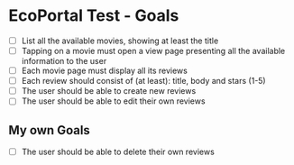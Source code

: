 # EcoPortal Test - Goals

<!-- Acceptance Criteria
You will be evaluated on your UI/UX as we believe this is an important skill to have. Please put time and effort into this.
DO NOT USE EXISTING TEMPLATES. You can copy the design but not the code, we have to evaluate you by your coding skills.
For your solution to be accepted it is required that your application is able to: -->

- [ ] List all the available movies, showing at least the title
- [ ] Tapping on a movie must open a view page presenting all the available information to the user
- [ ] Each movie page must display all its reviews
- [ ] Each review should consist of (at least): title, body and stars (1-5)
- [ ] The user should be able to create new reviews
- [ ] The user should be able to edit their own reviews

## My own Goals
- [ ] The user should be able to delete their own reviews

<!-- 
Anything else is up to you (animations, assets, 3rd party dependencies, etc). We will consider all your additions so don't stick to the minimum!
Good luck! -->
